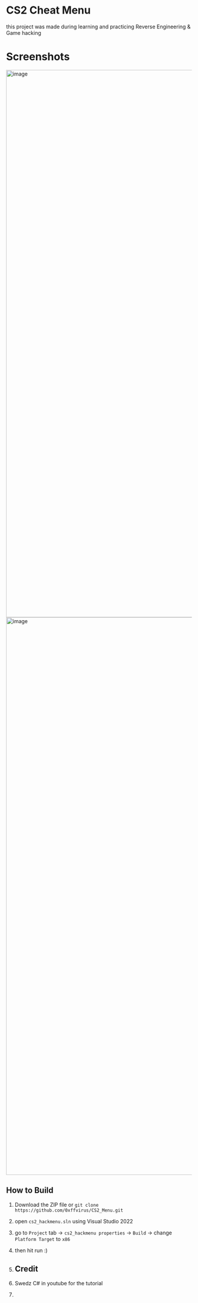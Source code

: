 # CS2 Cheat Menu
this project was made during learning and practicing Reverse Engineering & Game hacking
# Screenshots
<img width="1484" alt="image" src="https://github.com/user-attachments/assets/6dce65d5-6718-449c-8ea3-9bd7dc8643b3" />
<img width="1512" alt="image" src="https://github.com/user-attachments/assets/361f4326-f5b1-4f4c-a249-f187ebc56b0a" />


## How to Build

1. Download the ZIP file or ```git clone https://github.com/0xffvirus/CS2_Menu.git```
2. open ```cs2_hackmenu.sln``` using Visual Studio 2022
3. go to ```Project``` tab -> ```cs2_hackmenu properties``` -> ```Build``` -> change ```Platform Target``` to ```x86```
4. then hit run :)

5. ## Credit
6. Swedz C# in youtube for the tutorial

7. 
